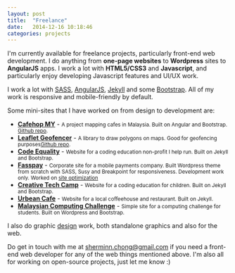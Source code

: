 ```yaml
---
layout: post
title:  "Freelance"
date:   2014-12-16 10:18:46
categories: projects
---
```


I'm currently available for freelance projects, particularly front-end web development. I do anything from __one-page websites__ to __Wordpress__ sites to __AngularJS__ apps. I work a lot with __HTML5/CSS3__ and __Javascript__, and particularly enjoy developing Javascript features and UI/UX work. 

I work a lot with [SASS](http://sass-lang.com/), [AngularJS](https://angularjs.org/), [Jekyll](http://jekyllrb.com/) and some [Bootstrap](http://getbootstrap.com/). All of my work is responsive and mobile-friendly by default. 


Some mini-sites that I have worked on from design to development are:

* __[Cafehop MY](http://cafehop.my)__ - <small>A project mapping cafes in Malaysia. Built on Angular and Bootstrap. <a href="https://github.com/CafehopMY/cafehopmy.github.io">Github repo</a>.</small>
* __[Leaflet Geofencer](http://piratefsh.github.io/leaflet.geofencer)__ - <small>A library to draw polygons on maps. Good for geofencing purposes<a href="https://github.com/piratefsh/leaflet.geofencer">Github repo</a>.</small>
* __[Code Equality](http://codeequality.org)__ - <small>Website for a coding education non-profit I help run. Built on Jekyll and Bootstrap.</small>
* __[Fasspay](http://fasspay.com)__ - <small>Corporate site for a mobile payments company. Built Wordpress theme from scratch with SASS, Susy and Breakpoint for responsiveness. Development work only. Worked on [site optimization](/projects/2015/01/23/site-optimizations.html)</small>
* __[Creative Tech Camp](http://creativetechcamp.com)__ - <small>Website for a coding education for children. Built on Jekyll and Bootstrap.</small>
* __[Urbean Cafe](http://urbeankl.github.io/)__ - <small>Website for a local coffeehouse and restaurant. Built on Jekyll.</small>
* __[Malaysian Computing Challenge](http://ioimalaysia.org/)__ - <small>Simple site for a computing challenge for students. Built on Wordpress and Bootstrap.</small> 


I also do graphic [design](http://www.behance.net/piratefsh) work, both standalone graphics and also for the web. 

Do get in touch with me at [sherminn.chong@gmail.com](mailto:sherminn.chong@gmail.com) if you need a front-end web developer for any of the web things mentioned above. I'm also all for working on open-source projects, just let me know :)